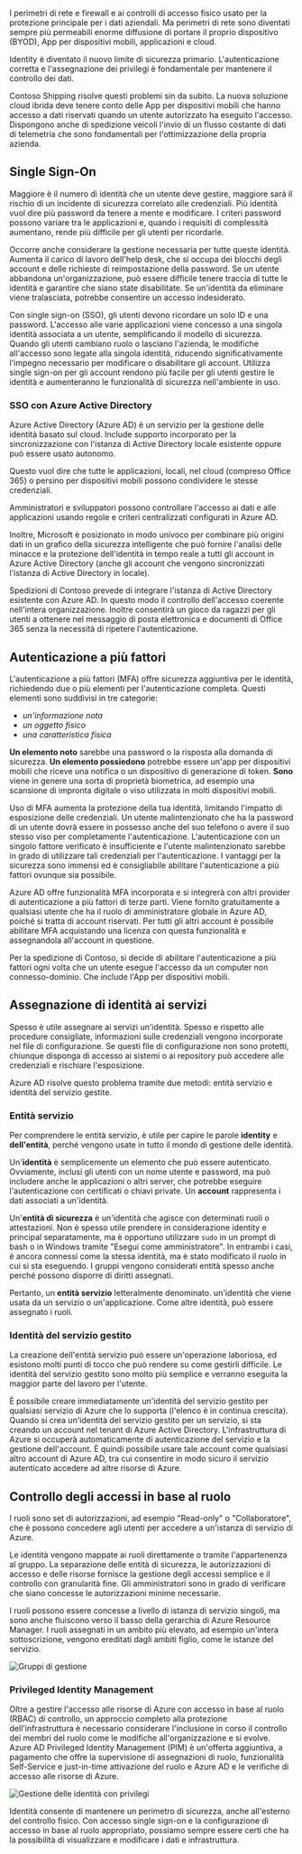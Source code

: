 I perimetri di rete e firewall e ai controlli di accesso fisico usato per la protezione principale per i dati aziendali. Ma perimetri di rete sono diventati sempre più permeabili enorme diffusione di portare il proprio dispositivo (BYOD), App per dispositivi mobili, applicazioni e cloud. 

Identity è diventato il nuovo limite di sicurezza primario. L'autenticazione corretta e l'assegnazione dei privilegi è fondamentale per mantenere il controllo dei dati.

Contoso Shipping risolve questi problemi sin da subito. La nuova soluzione cloud ibrida deve tenere conto delle App per dispositivi mobili che hanno accesso a dati riservati quando un utente autorizzato ha eseguito l'accesso. Dispongono anche di spedizione veicoli l'invio di un flusso costante di dati di telemetria che sono fondamentali per l'ottimizzazione della propria azienda.

## <a name="single-sign-on"></a>Single Sign-On

Maggiore è il numero di identità che un utente deve gestire, maggiore sarà il rischio di un incidente di sicurezza correlato alle credenziali. Più identità vuol dire più password da tenere a mente e modificare. I criteri password possono variare tra le applicazioni e, quando i requisiti di complessità aumentano, rende più difficile per gli utenti per ricordarle.

Occorre anche considerare la gestione necessaria per tutte queste identità. Aumenta il carico di lavoro dell'help desk, che si occupa dei blocchi degli account e delle richieste di reimpostazione della password. Se un utente abbandona un'organizzazione, può essere difficile tenere traccia di tutte le identità e garantire che siano state disabilitate. Se un'identità da eliminare viene tralasciata, potrebbe consentire un accesso indesiderato.

Con single sign-on (SSO), gli utenti devono ricordare un solo ID e una password. L'accesso alle varie applicazioni viene concesso a una singola identità associata a un utente, semplificando il modello di sicurezza. Quando gli utenti cambiano ruolo o lasciano l'azienda, le modifiche all'accesso sono legate alla singola identità, riducendo significativamente l'impegno necessario per modificare o disabilitare gli account. Utilizza single sign-on per gli account rendono più facile per gli utenti gestire le identità e aumenteranno le funzionalità di sicurezza nell'ambiente in uso.

### <a name="sso-with-azure-active-directory"></a>SSO con Azure Active Directory

Azure Active Directory (Azure AD) è un servizio per la gestione delle identità basato sul cloud. Include supporto incorporato per la sincronizzazione con l'istanza di Active Directory locale esistente oppure può essere usato autonomo.

Questo vuol dire che tutte le applicazioni, locali, nel cloud (compreso Office 365) o persino per dispositivi mobili possono condividere le stesse credenziali. 

Amministratori e sviluppatori possono controllare l'accesso ai dati e alle applicazioni usando regole e criteri centralizzati configurati in Azure AD.

Inoltre, Microsoft è posizionato in modo univoco per combinare più origini dati in un grafico della sicurezza intelligente che può fornire l'analisi delle minacce e la protezione dell'identità in tempo reale a tutti gli account in Azure Active Directory (anche gli account che vengono sincronizzati l'istanza di Active Directory in locale).

Spedizioni di Contoso prevede di integrare l'istanza di Active Directory esistente con Azure AD. In questo modo il controllo dell'accesso coerente nell'intera organizzazione. Inoltre consentirà un gioco da ragazzi per gli utenti a ottenere nel messaggio di posta elettronica e documenti di Office 365 senza la necessità di ripetere l'autenticazione.

## <a name="multi-factor-authentication"></a>Autenticazione a più fattori

L'autenticazione a più fattori (MFA) offre sicurezza aggiuntiva per le identità, richiedendo due o più elementi per l'autenticazione completa. Questi elementi sono suddivisi in tre categorie:

- *un'informazione nota*
- *un oggetto fisico*
- *una caratteristica fisica*

**Un elemento noto** sarebbe una password o la risposta alla domanda di sicurezza. **Un elemento possiedono** potrebbe essere un'app per dispositivi mobili che riceve una notifica o un dispositivo di generazione di token. **Sono** viene in genere una sorta di proprietà biometrica, ad esempio una scansione di impronta digitale o viso utilizzata in molti dispositivi mobili.

Uso di MFA aumenta la protezione della tua identità, limitando l'impatto di esposizione delle credenziali. Un utente malintenzionato che ha la password di un utente dovrà essere in possesso anche del suo telefono o avere il suo stesso viso per completamente l'autenticazione. L'autenticazione con un singolo fattore verificato è insufficiente e l'utente malintenzionato sarebbe in grado di utilizzare tali credenziali per l'autenticazione. I vantaggi per la sicurezza sono immensi ed è consigliabile abilitare l'autenticazione a più fattori ovunque sia possibile.

Azure AD offre funzionalità MFA incorporata e si integrerà con altri provider di autenticazione a più fattori di terze parti. Viene fornito gratuitamente a qualsiasi utente che ha il ruolo di amministratore globale in Azure AD, poiché si tratta di account riservati. Per tutti gli altri account è possibile abilitare MFA acquistando una licenza con questa funzionalità e assegnandola all'account in questione.

Per la spedizione di Contoso, si decide di abilitare l'autenticazione a più fattori ogni volta che un utente esegue l'accesso da un computer non connesso-dominio. Che include l'App per dispositivi mobili.

## <a name="providing-identities-to-services"></a>Assegnazione di identità ai servizi

Spesso è utile assegnare ai servizi un'identità. Spesso e rispetto alle procedure consigliate, informazioni sulle credenziali vengono incorporate nel file di configurazione. Se questi file di configurazione non sono protetti, chiunque disponga di accesso ai sistemi o ai repository può accedere alle credenziali e rischiare l'esposizione.

Azure AD risolve questo problema tramite due metodi: entità servizio e identità del servizio gestite.

### <a name="service-principals"></a>Entità servizio

Per comprendere le entità servizio, è utile per capire le parole **identity** e **dell'entità**, perché vengono usate in tutto il mondo di gestione delle identità.

Un'**identità** è semplicemente un elemento che può essere autenticato. Ovviamente, inclusi gli utenti con un nome utente e password, ma può includere anche le applicazioni o altri server, che potrebbe eseguire l'autenticazione con certificati o chiavi private. Un **account** rappresenta i dati associati a un'identità.

Un'**entità di sicurezza** è un'identità che agisce con determinati ruoli o attestazioni. Non è spesso utile prendere in considerazione identity e principal separatamente, ma è opportuno utilizzare `sudo` in un prompt di bash o in Windows tramite "Esegui come amministratore". In entrambi i casi, è ancora connessi come la stessa identità, ma è stato modificato il ruolo in cui si sta eseguendo. I gruppi vengono considerati entità spesso anche perché possono disporre di diritti assegnati.

Pertanto, un **entità servizio** letteralmente denominato. un'identità che viene usata da un servizio o un'applicazione. Come altre identità, può essere assegnato i ruoli. 

### <a name="managed-service-identities"></a>Identità del servizio gestito

La creazione dell'entità servizio può essere un'operazione laboriosa, ed esistono molti punti di tocco che può rendere su come gestirli difficile. Le identità del servizio gestito sono molto più semplice e verranno eseguita la maggior parte del lavoro per l'utente. 

È possibile creare immediatamente un'identità del servizio gestito per qualsiasi servizio di Azure che lo supporta (l'elenco è in continua crescita). Quando si crea un'identità del servizio gestito per un servizio, si sta creando un account nel tenant di Azure Active Directory. L'infrastruttura di Azure si occuperà automaticamente di autenticazione del servizio e la gestione dell'account. È quindi possibile usare tale account come qualsiasi altro account di Azure AD, tra cui consentire in modo sicuro il servizio autenticato accedere ad altre risorse di Azure.

## <a name="role-based-access-control"></a>Controllo degli accessi in base al ruolo

I ruoli sono set di autorizzazioni, ad esempio "Read-only" o "Collaboratore", che è possono concedere agli utenti per accedere a un'istanza di servizio di Azure. 

Le identità vengono mappate ai ruoli direttamente o tramite l'appartenenza al gruppo. La separazione delle entità di sicurezza, le autorizzazioni di accesso e delle risorse fornisce la gestione degli accessi semplice e il controllo con granularità fine. Gli amministratori sono in grado di verificare che siano concesse le autorizzazioni minime necessarie.

I ruoli possono essere concesse a livello di istanza di servizio singoli, ma sono anche fluiscono verso il basso della gerarchia di Azure Resource Manager. I ruoli assegnati in un ambito più elevato, ad esempio un'intera sottoscrizione, vengono ereditati dagli ambiti figlio, come le istanze del servizio. 

<!--TODO: replace with final media which was submitted for Design-for-security-in-azure -->
![Gruppi di gestione](../media-draft/3-role-assignment-scope.png)

### <a name="privileged-identity-management"></a>Privileged Identity Management

Oltre a gestire l'accesso alle risorse di Azure con accesso in base al ruolo (RBAC) di controllo, un approccio completo alla protezione dell'infrastruttura è necessario considerare l'inclusione in corso il controllo dei membri del ruolo come le modifiche all'organizzazione e si evolve. Azure AD Privileged Identity Management (PIM) è un'offerta aggiuntiva, a pagamento che offre la supervisione di assegnazioni di ruolo, funzionalità Self-Service e just-in-time attivazione del ruolo e Azure AD e le verifiche di accesso alle risorse di Azure.

<!--TODO: replace with final media which was submitted for Design-for-security-in-azure -->
![Gestione delle identità con privilegi](../media-COPIED-FROM-DESIGNFORSECURITY/PIM_Dashboard.png)

Identità consente di mantenere un perimetro di sicurezza, anche all'esterno del controllo fisico. Con accesso single sign-on e la configurazione di accesso in base al ruolo appropriato, possiamo sempre essere certi che ha la possibilità di visualizzare e modificare i dati e infrastruttura.